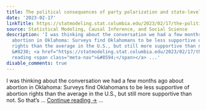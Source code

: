 ```yaml
---
title: The political consequences of party polarization and state-level aggregation
date: '2023-02-17'
linkTitle: https://statmodeling.stat.columbia.edu/2023/02/17/the-political-consequences-of-party-polarization-and-state-level-aggregation/
source: Statistical Modeling, Causal Inference, and Social Science
description: 'I was thinking about the conversation we had a few months ago about
  abortion in Oklahoma: Surveys find Oklahomans to be less supportive of abortion
  rights than the average in the U.S., but still more supportive than not. So that’s
  &#8230; <a href="https://statmodeling.stat.columbia.edu/2023/02/17/the-political-consequences-of-party-polarization-and-state-level-aggregation/">Continue
  reading <span class="meta-nav">&#8594;</span></a> ...'
disable_comments: true
---
```

I was thinking about the conversation we had a few months ago about abortion in Oklahoma: Surveys find Oklahomans to be less supportive of abortion rights than the average in the U.S., but still more supportive than not. So that’s &#8230; <a href="https://statmodeling.stat.columbia.edu/2023/02/17/the-political-consequences-of-party-polarization-and-state-level-aggregation/">Continue reading <span class="meta-nav">&#8594;</span></a> ...
